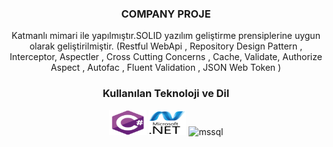 <div align="center">

<h3>COMPANY PROJE</h3>
<p>Katmanlı mimari ile yapılmıştır.SOLID yazılım geliştirme prensiplerine uygun olarak geliştirilmiştir. (Restful WebApi , Repository Design Pattern , Interceptor, Aspectler , Cross Cutting Concerns , Cache, Validate, Authorize Aspect , Autofac , Fluent Validation , JSON Web Token )<p>


<h3 >Kullanılan Teknoloji ve Dil</h3>
<img src="https://raw.githubusercontent.com/devicons/devicon/master/icons/csharp/csharp-original.svg" alt="csharp" width="60" height="40"/> 
<img src="https://raw.githubusercontent.com/devicons/devicon/master/icons/dot-net/dot-net-original-wordmark.svg" alt="dotnet" width="60" height="40"/> 
<img src="https://cdn.worldvectorlogo.com/logos/microsoft-sql-server.svg" alt="mssql" width="60" height="40"/>



</div>

 
